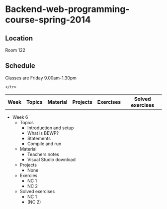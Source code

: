 # Backend-web-programming-course-spring-2014

## Location

Room 122

## Schedule

Classes are Friday 9.00am-1.30pm

  <table>
    <tr>
	  <th>Week</th>
	  <th>Topics</th>
	  <th>Material</th>
	  <th>Projects</th>
	  <th>Exercises</th>
	  <th>Solved exercises</th>
    </tr>
	<tr>

	</tr>
  </table>

  * Week 6
    * Topics
	  * Introduction and setup
	  * What is BEWP?
	  * Statements
	  * Compile and run
	* Material
	  * Teachers notes
	  * Visual Studio download
	* Projects
	  * None
	* Exercies
	  * NC 1
	  * NC 2
	* Solved exercises
	  * NC 1
	  * (NC 2)